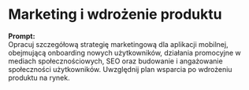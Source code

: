 # Marketing i wdrożenie produktu

**Prompt:**  
Opracuj szczegółową strategię marketingową dla aplikacji mobilnej, obejmującą onboarding nowych użytkowników, działania promocyjne w mediach społecznościowych, SEO oraz budowanie i angażowanie społeczności użytkowników. Uwzględnij plan wsparcia po wdrożeniu produktu na rynek.